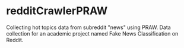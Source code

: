 # redditCrawlerPRAW
Collecting hot topics data from subreddit "news" using PRAW.
Data collection for an academic project named Fake News Classification on Reddit.
